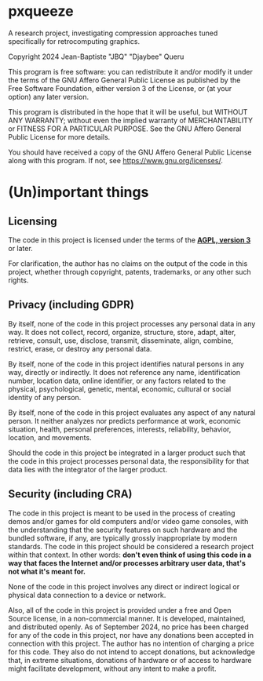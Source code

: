 # pxqueeze

A research project, investigating compression approaches
tuned specifically for retrocomputing graphics.

Copyright 2024 Jean-Baptiste "JBQ" "Djaybee" Queru

This program is free software: you can redistribute it and/or modify
it under the terms of the GNU Affero General Public License as
published by the Free Software Foundation, either version 3 of the
License, or (at your option) any later version.

This program is distributed in the hope that it will be useful,
but WITHOUT ANY WARRANTY; without even the implied warranty of
MERCHANTABILITY or FITNESS FOR A PARTICULAR PURPOSE.  See the
GNU Affero General Public License for more details.

You should have received a copy of the GNU Affero General Public License
along with this program.  If not, see <https://www.gnu.org/licenses/>.

# (Un)important things

## Licensing

The code in this project is licensed under the terms of the
**[AGPL, version 3](https://www.gnu.org/licenses/agpl-3.0.en.html)**
or later.

For clarification, the author has no claims on the output of the
code in this project, whether through copyright, patents, trademarks,
or any other such rights.

## Privacy (including GDPR)

By itself, none of the code in this project processes any personal
data in any way. It does not collect, record, organize, structure,
store, adapt, alter, retrieve, consult, use, disclose, transmit,
disseminate, align, combine, restrict, erase, or destroy any
personal data.

By itself, none of the code in this project identifies natural
persons in any way, directly or indirectly. It does not reference
any name, identification number, location data, online
identifier, or any factors related to the physical, psychological,
genetic, mental, economic, cultural or social identity of
any person.

By itself, none of the code in this project evaluates any aspect of
any natural person. It neither analyzes nor predicts performance
at work, economic situation, health, personal preferences,
interests, reliability, behavior, location, and movements.

Should the code in this project be integrated in a larger product
such that the code in this project processes personal data, the
responsibility for that data lies with the integrator of the
larger product.

## Security (including CRA)

The code in this project is meant to be used in the process of
creating demos and/or games for old computers and/or video game
consoles, with the understanding that the security features on
such hardware and the bundled software, if any, are typically
grossly inappropriate by modern standards.
The code in this project should be considered a research project
within that context.
In other words: **don't even think of using this code in a way
that faces the Internet and/or processes arbitrary user data,
that's not what it's meant for.**

None of the code in this project involves any direct or indirect
logical or physical data connection to a device or network.

Also, all of the code in this project is provided under a free
and Open Source license, in a non-commercial manner. It is
developed, maintained, and distributed openly. As of September
2024, no price has been charged for any of the code in this
project, nor have any donations been accepted in connection
with this project. The author has no intention of charging a
price for this code. They also do not intend to accept donations,
but acknowledge that, in extreme situations, donations of
hardware or of access to hardware might facilitate development,
without any intent to make a profit.
